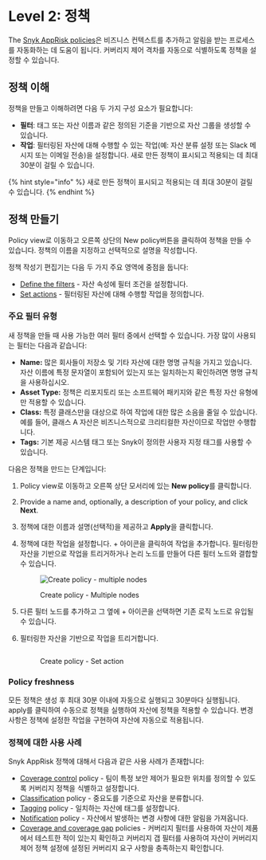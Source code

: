 # Level 2: 정책

The [Snyk AppRisk policies](../policies-for-snyk-apprisk/)은 비즈니스 컨텍스트를 추가하고 알림을 받는 프로세스를 자동화하는 데 도움이 됩니다. 커버리지 제어 격차를 자동으로 식별하도록 정책을 설정할 수 있습니다.

## 정책 이해

정책을 만들고 이해하려면 다음 두 가지 구성 요소가 필요합니다:

* **필터**: 태그 또는 자산 이름과 같은 정의된 기준을 기반으로 자산 그룹을 생성할 수 있습니다.
* **작업**: 필터링된 자산에 대해 수행할 수 있는 작업(예: 자산 분류 설정 또는 Slack 메시지 또는 이메일 전송)을 설정합니다. 새로 만든 정책이 표시되고 적용되는 데 최대 30분이 걸릴 수 있습니다.

{% hint style="info" %}
새로 만든 정책이 표시되고 적용되는 데 최대 30분이 걸릴 수 있습니다.
{% endhint %}

## 정책 만들기

Policy view로 이동하고 오른쪽 상단의 New policy버튼을 클릭하여 정책을 만들 수 있습니다. 정책의 이름을 지정하고 선택적으로 설명을 작성합니다.

정책 작성기 편집기는 다음 두 가지 주요 영역에 중점을 둡니다:

* [Define the filters](../policies-for-snyk-apprisk/create-policies.md#define-filters) - 자산 속성에 필터 조건을 설정합니다.
* [Set actions](../policies-for-snyk-apprisk/create-policies.md#set-actions) - 필터링된 자산에 대해 수행할 작업을 정의합니다.

### 주요 필터 유형 <a href="#key-filter-types" id="key-filter-types"></a>

새 정책을 만들 때 사용 가능한 여러 필터 중에서 선택할 수 있습니다. 가장 많이 사용되는 필터는 다음과 같습니다:

* **Name:** 많은 회사들이 저장소 및 기타 자산에 대한 명명 규칙을 가지고 있습니다. 자산 이름에 특정 문자열이 포함되어 있는지 또는 일치하는지 확인하려면 명명 규칙을 사용하십시오.
* **Asset Type:** 정책은 리포지토리 또는 소프트웨어 패키지와 같은 특정 자산 유형에만 적용할 수 있습니다.
* **Class:** 특정 클래스만을 대상으로 하여 작업에 대한 많은 소음을 줄일 수 있습니다. 예를 들어, 클래스 A 자산은 비즈니스적으로 크리티컬한 자산이므로 작업만 수행합니다.
* **Tags:** 기본 제공 시스템 태그 또는 Snyk이 정의한 사용자 지정 태그를 사용할 수 있습니다.

다음은 정책을 만드는 단계입니다:

1. Policy view로 이동하고 오른쪽 상단 모서리에 있는 **New policy**를 클릭합니다.
2. Provide a name and, optionally, a description of your policy, and click **Next**.
3. 정책에 대한 이름과 설명(선택적)을 제공하고 **Apply**을 클릭합니다.
4.  정책에 대한 작업을 설정합니다. + 아이콘을 클릭하여 작업을 추가합니다. 필터링한 자산을 기반으로 작업을 트리거하거나 논리 노드를 만들어 다른 필터 노드와 결합할 수 있습니다.

    <figure><img src="../../../.gitbook/assets/image (2).png" alt="Create policy - multiple nodes"><figcaption><p>Create policy - Multiple nodes</p></figcaption></figure>
5. 다른 필터 노드를 추가하고 그 옆에 + 아이콘을 선택하면 기존 로직 노드로 유입될 수 있습니다.
6.  필터링한 자산을 기반으로 작업을 트리거합니다.

    <figure><img src="../../../.gitbook/assets/image (3).png" alt=""><figcaption><p>Create policy - Set action</p></figcaption></figure>

### Policy freshness

모든 정책은 생성 후 최대 30분 이내에 자동으로 실행되고 30분마다 실행됩니다. apply를 클릭하여 수동으로 정책을 실행하여 자산에 정책을 적용할 수 있습니다. 변경 사항은 정책에 설정한 작업을 구현하여 자산에 자동으로 적용됩니다.

### 정책에 대한 사용 사례

Snyk AppRisk 정책에 대해서 다음과 같은 사용 사례가 존재합니다:

* [Coverage control](../policies-for-snyk-apprisk/use-cases-for-policies/coverage-control-policy-use-case.md) policy - 팀이 특정 보안 제어가 필요한 위치를 정의할 수 있도록 커버리지 정책을 식별하고 설정합니다.
* [Classification](../policies-for-snyk-apprisk/use-cases-for-policies/classification-policy-use-case.md) policy - 중요도를 기준으로 자산을 분류합니다.
* [Tagging](../policies-for-snyk-apprisk/use-cases-for-policies/tagging-policy-use-case.md) policy - 일치하는 자산에 태그를 설정합니다.
* [Notification](../policies-for-snyk-apprisk/use-cases-for-policies/notification-policy-use-case.md) policy - 자산에서 발생하는 변경 사항에 대한 알림을 가져옵니다.
* [Coverage and coverage gap](../policies-for-snyk-apprisk/use-cases-for-policies/coverage-and-coverage-gap-policies.md) policies - 커버리지 필터를 사용하여 자산이 제품에서 테스트한 적이 있는지 확인하고 커버리지 갭 필터를 사용하여 자산이 커버리지 제어 정책 설정에 설정된 커버리지 요구 사항을 충족하는지 확인합니다.

